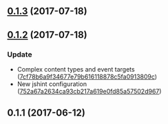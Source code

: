 <a name="0.1.3"></a>
## [0.1.3](https://github.com/advanced-rest-client/content-type-selector/compare/0.1.2...0.1.3) (2017-07-18)




<a name="0.1.2"></a>
## [0.1.2](https://github.com/advanced-rest-client/content-type-selector/compare/0.1.1...0.1.2) (2017-07-18)


### Update

* Complex content types and event targets ([7cf78b6a9f34677e79b616118878c5fa0913809c](https://github.com/advanced-rest-client/content-type-selector/commit/7cf78b6a9f34677e79b616118878c5fa0913809c))
* New jshint configuration ([752a67a2634ca93cb217a619e0fd85a57502d967](https://github.com/advanced-rest-client/content-type-selector/commit/752a67a2634ca93cb217a619e0fd85a57502d967))



<a name="0.1.1"></a>
## 0.1.1 (2017-06-12)




